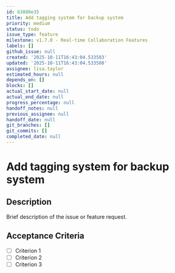 ```yaml
---
id: 63880e35
title: Add tagging system for backup system
priority: medium
status: todo
issue_type: feature
milestone: v1.7.0 - Real-time Collaboration Features
labels: []
github_issue: null
created: '2025-10-11T16:43:04.533503'
updated: '2025-10-11T16:43:04.533508'
assignee: lisa.taylor
estimated_hours: null
depends_on: []
blocks: []
actual_start_date: null
actual_end_date: null
progress_percentage: null
handoff_notes: null
previous_assignee: null
handoff_date: null
git_branches: []
git_commits: []
completed_date: null
---
```


# Add tagging system for backup system

## Description

Brief description of the issue or feature request.

## Acceptance Criteria

- [ ] Criterion 1
- [ ] Criterion 2
- [ ] Criterion 3
